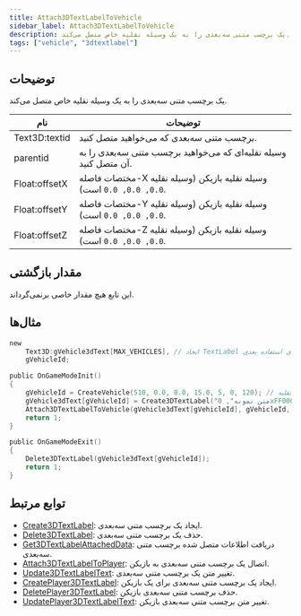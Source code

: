 ```yaml
---
title: Attach3DTextLabelToVehicle
sidebar_label: Attach3DTextLabelToVehicle
description: یک برچسب متنی سه‌بعدی را به یک وسیله نقلیه خاص متصل می‌کند.
tags: ["vehicle", "3dtextlabel"]
---
```


## توضیحات

یک برچسب متنی سه‌بعدی را به یک وسیله نقلیه خاص متصل می‌کند.

| نام           | توضیحات                                                                                     |
| ------------- | ------------------------------------------------------------------------------------------- |
| Text3D:textid | برچسب متنی سه‌بعدی که می‌خواهید متصل کنید.                                                    |
| parentid      | وسیله نقلیه‌ای که می‌خواهید برچسب متنی سه‌بعدی را به آن متصل کنید.                             |
| Float:offsetX | مختصات فاصله-X وسیله نقلیه بازیکن (وسیله نقلیه `0.0, 0.0, 0.0` است).                      |
| Float:offsetY | مختصات فاصله-Y وسیله نقلیه بازیکن (وسیله نقلیه `0.0, 0.0, 0.0` است).                      |
| Float:offsetZ | مختصات فاصله-Z وسیله نقلیه بازیکن (وسیله نقلیه `0.0, 0.0, 0.0` است).                      |

## مقدار بازگشتی

این تابع هیچ مقدار خاصی برنمی‌گرداند.

## مثال‌ها

```c
new
    Text3D:gVehicle3dText[MAX_VEHICLES], // ایجاد TextLabel برای استفاده بعدی
    gVehicleId;

public OnGameModeInit()
{
    gVehicleId = CreateVehicle(510, 0.0, 0.0, 15.0, 5, 0, 120); // ایجاد وسیله نقلیه.
    gVehicle3dText[gVehicleId] = Create3DTextLabel("متن نمونه", 0xFF0000AA, 0.0, 0.0, 0.0, 50.0, 0, 1);
    Attach3DTextLabelToVehicle(gVehicle3dText[gVehicleId], gVehicleId, 0.0, 0.0, 2.0); // اتصال برچسب متنی به وسیله نقلیه.
    return 1;
}

public OnGameModeExit()
{
    Delete3DTextLabel(gVehicle3dText[gVehicleId]);
    return 1;
}
```

## توابع مرتبط

- [Create3DTextLabel](Create3DTextLabel): ایجاد یک برچسب متنی سه‌بعدی.
- [Delete3DTextLabel](Delete3DTextLabel): حذف یک برچسب متنی سه‌بعدی.
- [Get3DTextLabelAttachedData](Get3DTextLabelAttachedData): دریافت اطلاعات متصل شده برچسب متنی سه‌بعدی.
- [Attach3DTextLabelToPlayer](Attach3DTextLabelToPlayer): اتصال یک برچسب متنی سه‌بعدی به بازیکن.
- [Update3DTextLabelText](Update3DTextLabelText): تغییر متن یک برچسب متنی سه‌بعدی.
- [CreatePlayer3DTextLabel](CreatePlayer3DTextLabel): ایجاد یک برچسب متنی سه‌بعدی برای یک بازیکن.
- [DeletePlayer3DTextLabel](DeletePlayer3DTextLabel): حذف برچسب متنی سه‌بعدی بازیکن.
- [UpdatePlayer3DTextLabelText](UpdatePlayer3DTextLabelText): تغییر متن برچسب متنی سه‌بعدی بازیکن.